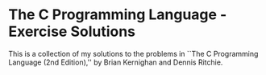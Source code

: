 # The C Programming Language - Exercise Solutions

This is a collection of my solutions to the problems in ``The C Programming Language (2nd Edition),'' by Brian Kernighan and Dennis Ritchie.